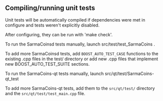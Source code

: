 Compiling/running unit tests
------------------------------------

Unit tests will be automatically compiled if dependencies were met in configure
and tests weren't explicitly disabled.

After configuring, they can be run with 'make check'.

To run the SarmaCoinsd tests manually, launch src/test/test_SarmaCoins .

To add more SarmaCoinsd tests, add `BOOST_AUTO_TEST_CASE` functions to the existing
.cpp files in the test/ directory or add new .cpp files that
implement new BOOST_AUTO_TEST_SUITE sections.

To run the SarmaCoins-qt tests manually, launch src/qt/test/SarmaCoins-qt_test

To add more SarmaCoins-qt tests, add them to the `src/qt/test/` directory and
the `src/qt/test/test_main.cpp` file.
